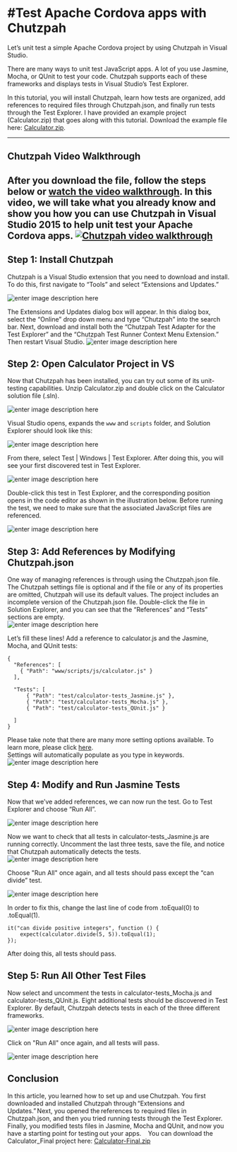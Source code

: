 <properties pageTitle="Test Apache Cordova apps with Chutzpah"
  description="Test Apache Cordova apps with Chutzpah"
  services=""
  documentationCenter=""
  authors="ajoysfernandes" />
  <tags
     ms.service="na"
     ms.devlang="javascript"
     ms.topic="article"
     ms.tgt_pltfrm="mobile-multiple"
     ms.workload="na"
     ms.date="09/10/2015"
     ms.author="t-ajfern"/>

#Test Apache Cordova apps with Chutzpah
===================

Let’s unit test a simple Apache Cordova project by using Chutzpah in Visual Studio.

There are many ways to unit test JavaScript apps. A lot of you use Jasmine, Mocha, or QUnit to test your code. Chutzpah supports each of these frameworks and displays tests in Visual Studio’s Test Explorer.

In this tutorial, you will install Chutzpah, learn how tests are organized, add references to required files through Chutzpah.json, and finally run tests through the Test Explorer. I have provided an example project (Calculator.zip) that goes along with this tutorial. Download the example file here: [Calculator.zip](https://github.com/Microsoft/cordova-docs/blob/master/articles/tutorial-testing-cordova/chutzpah_files/Calculator.zip?raw=true).

----------
## Chutzpah Video Walkthrough

After you download the file, follow the steps below or [watch the video walkthrough](https://microsoft.sharepoint.com/teams/dd_VSClient/_layouts/15/guestaccess.aspx?guestaccesstoken=UaC4Rjc0Z91MTQ%2fJWdgbJaamfcYZsD8jg4hxsNnDVhY%3d&docid=2_1a50c098dc6df4ce19e052fd988ddcdb3). In this video, we will take what you already know and show you how you can use Chutzpah in Visual Studio 2015 to help unit test your Apache Cordova apps.
[![Chutzpah video walkthrough](media/chutzpah/chutzpah_video.png)](https://microsoft.sharepoint.com/teams/dd_VSClient/_layouts/15/guestaccess.aspx?guestaccesstoken=UaC4Rjc0Z91MTQ%2fJWdgbJaamfcYZsD8jg4hxsNnDVhY%3d&docid=2_1a50c098dc6df4ce19e052fd988ddcdb3)
----------


Step 1: Install Chutzpah
-------------

Chutzpah is a Visual Studio extension that you need to download and install. To do this, first navigate to “Tools” and select “Extensions and Updates.”

![enter image description here](media/chutzpah/1.png)

The Extensions and Updates dialog box will appear. In this dialog box, select the “Online” drop down menu and type “Chutzpah” into the search bar. Next, download and install both the “Chutzpah Test Adapter for the Test Explorer” and the “Chutzpah Test Runner Context Menu Extension.” Then restart Visual Studio.
![enter image description here](media/chutzpah/2.png)

Step 2: Open Calculator Project in VS
-------------

Now that Chutzpah has been installed, you can try out some of its unit-testing capabilities.  Unzip Calculator.zip and double click on the Calculator solution file (.sln).

![enter image description here](media/chutzpah/3.png)

Visual Studio opens, expands the `www` and `scripts` folder, and Solution Explorer should look like this:

![enter image description here](media/chutzpah/4.png)

From there, select Test | Windows | Test Explorer. After doing this, you will see your first discovered test in Test Explorer.

![enter image description here](media/chutzpah/5.png)

Double-click this test in Test Explorer, and the corresponding position opens in the code editor as shown in the illustration below. Before running the test, we need to make sure that the associated JavaScript files are referenced.  

![enter image description here](media/chutzpah/6.png)

Step 3: Add References by Modifying Chutzpah.json
-------------

One way of managing references is through using the Chutzpah.json file. The Chutzpah settings file is optional and if the file or any of its properties are omitted, Chutzpah will use its default values.
The project includes an incomplete version of the Chutzpah.json file. Double-click the file in Solution Explorer, and you can see that the “References” and “Tests” sections are empty.  
![enter image description here](media/chutzpah/7.png)

Let’s fill these lines! Add a reference to calculator.js and the Jasmine, Mocha, and QUnit tests:

    {
      "References": [
        { "Path": "www/scripts/js/calculator.js" }
      ],

      "Tests": [
          { "Path": "test/calculator-tests_Jasmine.js" },
          { "Path": "test/calculator-tests_Mocha.js" },
          { "Path": "test/calculator-tests_QUnit.js" }

      ]
    }

Please take note that there are many more setting options available. To learn more, please click [here](https://github.com/mmanela/chutzpah/wiki/Chutzpah.json-Settings-File).  
Settings will automatically populate as you type in keywords.
![enter image description here](media/chutzpah/8.png)


Step 4: Modify and Run Jasmine Tests
-------------

Now that we’ve added references, we can now run the test. Go to Test Explorer and choose “Run All”.

![enter image description here](media/chutzpah/9.png)

Now we want to check that all tests in calculator-tests_Jasmine.js are running correctly. Uncomment the last three tests, save the file, and notice that Chutzpah automatically detects the tests.  
![enter image description here](media/chutzpah/10.png)

Choose "Run All" once again, and all tests should pass except the “can divide” test.

![enter image description here](media/chutzpah/11.png)

In order to fix this, change the last line of code from .toEqual(0) to .toEqual(1).

    it("can divide positive integers", function () {
        expect(calculator.divide(5, 5)).toEqual(1);
    });

After doing this, all tests should pass.

Step 5: Run All Other Test Files
-------------

Now select and uncomment the tests in calculator-tests_Mocha.js and calculator-tests_QUnit.js. Eight additional tests should be discovered in Test Explorer. By default, Chutzpah detects tests in each of the three different frameworks.  

![enter image description here](media/chutzpah/12.png)

Click on "Run All" once again, and all tests will pass.

![enter image description here](media/chutzpah/13.png)


Conclusion
-------------
In this article, you learned how to set up and use Chutzpah. You first downloaded and installed Chutzpah through “Extensions and Updates.” Next, you opened the references to required files in Chutzpah.json, and then you tried running tests through the Test Explorer. Finally, you modified tests files in Jasmine, Mocha and QUnit, and now you have a starting point for testing out your apps.  
 
You can download the Calculator_Final project here: [Calculator-Final.zip](https://github.com/Microsoft/cordova-docs/blob/master/articles/tutorial-testing-cordova/chutzpah_files/Calculator-Final.zip?raw=true)
